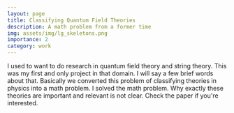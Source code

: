 ```yaml
---
layout: page
title: Classifying Quantum Field Theories
description: A math problem from a former time
img: assets/img/lg_skeletons.png
importance: 2
category: work
---
```


I used to want to do research in quantum field theory and string theory. This was my first and only project
in that domain. I will say a few brief words about that. Basically we converted this problem of classifying
theories in physics into a math problem. I solved the math problem. Why exactly these theories are important
and relevant is not clear. Check the paper if you're interested.
